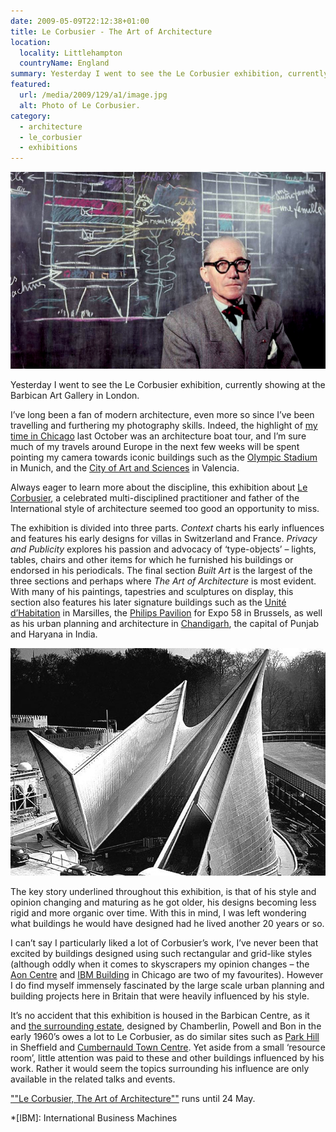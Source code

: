 ```yaml
---
date: 2009-05-09T22:12:38+01:00
title: Le Corbusier - The Art of Architecture
location:
  locality: Littlehampton
  countryName: England
summary: Yesterday I went to see the Le Corbusier exhibition, currently showing at the Barbican Art Gallery in London.
featured:
  url: /media/2009/129/a1/image.jpg
  alt: Photo of Le Corbusier.
category:
  - architecture
  - le_corbusier
  - exhibitions
---
```


![Le Corbusier in front of a blackboard with drawings of buildings.](/media/2009/129/a1/image.jpg "Le Corbusier. Photograph: Willy Rizzo")

Yesterday I went to see the Le Corbusier exhibition, currently showing at the Barbican Art Gallery in London.

I’ve long been a fan of modern architecture, even more so since I’ve been travelling and furthering my photography skills. Indeed, the highlight of [my time in Chicago][1] last October was an architecture boat tour, and I’m sure much of my travels around Europe in the next few weeks will be spent pointing my camera towards iconic buildings such as the [Olympic Stadium][2] in Munich, and the [City of Art and Sciences][3] in Valencia.

Always eager to learn more about the discipline, this exhibition about [Le Corbusier][4], a celebrated multi-disciplined practitioner and father of the International style of architecture seemed too good an opportunity to miss.

The exhibition is divided into three parts. _Context_ charts his early influences and features his early designs for villas in Switzerland and France. _Privacy and Publicity_ explores his passion and advocacy of ‘type-objects’ – lights, tables, chairs and other items for which he furnished his buildings or endorsed in his periodicals. The final section _Built Art_ is the largest of the three sections and perhaps where _The Art of Architecture_ is most evident. With many of his paintings, tapestries and sculptures on display, this section also features his later signature buildings such as the [Unité d’Habitation][5] in Marsilles, the [Philips Pavilion][6] for Expo 58 in Brussels, as well as his urban planning and architecture in [Chandigarh][7], the capital of Punjab and Haryana in India.

![The Philips Pavilion at the 1958 World’s Fair in Brussels.](/media/2009/129/a1/phillips_pavilion.jpg "The Philips Pavilion at the 1958 World’s Fair in Brussels.")

The key story underlined throughout this exhibition, is that of his style and opinion changing and maturing as he got older, his designs becoming less rigid and more organic over time. With this in mind, I was left wondering what buildings he would have designed had he lived another 20 years or so.

I can’t say I particularly liked a lot of Corbusier’s work, I’ve never been that excited by buildings designed using such rectangular and grid-like styles (although oddly when it comes to skyscrapers my opinion changes – the [Aon Centre][8] and [IBM Building][9] in Chicago are two of my favourites). However I do find myself immensely fascinated by the large scale urban planning and building projects here in Britain that were heavily influenced by his style.

It’s no accident that this exhibition is housed in the Barbican Centre, as it and [the surrounding estate][10], designed by Chamberlin, Powell and Bon in the early 1960’s owes a lot to Le Corbusier, as do similar sites such as [Park Hill][11] in Sheffield and [Cumbernauld Town Centre][12]. Yet aside from a small ‘resource room’, little attention was paid to these and other buildings influenced by his work. Rather it would seem the topics surrounding his influence are only available in the related talks and events.

[""Le Corbusier, The Art of Architecture""][13] runs until 24 May.

[1]: /2008/336/a1/chicago/
[2]: https://en.wikipedia.org/wiki/Olympic_Stadium_(Munich)
[3]: https://en.wikipedia.org/wiki/City_of_Arts_and_Sciences
[4]: https://en.wikipedia.org/wiki/Le_Corbusier
[5]: https://en.wikipedia.org/wiki/Unité_d'Habitation
[6]: https://en.wikipedia.org/wiki/Philips_Pavilion
[7]: https://en.wikipedia.org/wiki/Chandigarh
[8]: https://en.wikipedia.org/wiki/Aon_Center_(Chicago)
[9]: https://en.wikipedia.org/wiki/330_North_Wabash
[10]: https://en.wikipedia.org/wiki/Barbican_Estate
[11]: https://en.wikipedia.org/wiki/Park_Hill,_Sheffield
[12]: https://en.wikipedia.org/wiki/Cumbernauld_town_centre
[13]: http://www.barbican.org.uk/lecorbusier/

*[IBM]: International Business Machines
